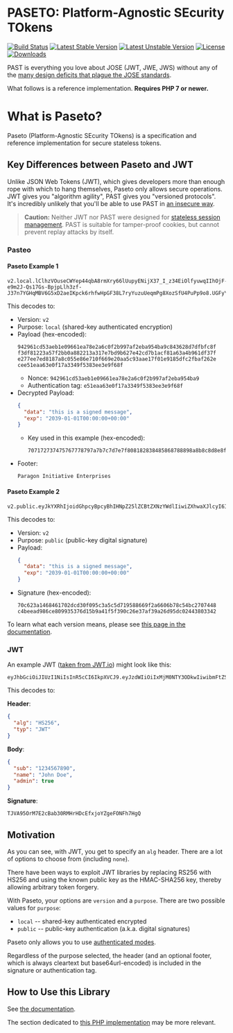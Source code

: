 # PASETO: Platform-Agnostic SEcurity TOkens

[![Build Status](https://travis-ci.org/paragonie/past.svg?branch=master)](https://travis-ci.org/paragonie/past)
[![Latest Stable Version](https://poser.pugx.org/paragonie/past/v/stable)](https://packagist.org/packages/paragonie/past)
[![Latest Unstable Version](https://poser.pugx.org/paragonie/past/v/unstable)](https://packagist.org/packages/paragonie/past)
[![License](https://poser.pugx.org/paragonie/past/license)](https://packagist.org/packages/paragonie/past)
[![Downloads](https://img.shields.io/packagist/dt/paragonie/past.svg)](https://packagist.org/packages/paragonie/past)

PAST is everything you love about JOSE (JWT, JWE, JWS) without any of the
[many design deficits that plague the JOSE standards](https://paragonie.com/blog/2017/03/jwt-json-web-tokens-is-bad-standard-that-everyone-should-avoid).

What follows is a reference implementation. **Requires PHP 7 or newer.**

# What is Paseto?

Paseto (Platform-Agnostic SEcurity TOkens) is a specification and reference implementation
for secure stateless tokens.

## Key Differences between Paseto and JWT

Unlike JSON Web Tokens (JWT), which gives developers more than enough rope with which to
hang themselves, Paseto only allows secure operations. JWT gives you "algorithm agility",
PAST gives you "versioned protocols". It's incredibly unlikely that you'll be able to
use PAST in [an insecure way](https://auth0.com/blog/critical-vulnerabilities-in-json-web-token-libraries).

> **Caution:** Neither JWT nor PAST were designed for
> [stateless session management](http://cryto.net/~joepie91/blog/2016/06/13/stop-using-jwt-for-sessions/).
> PAST is suitable for tamper-proof cookies, but cannot prevent replay attacks
> by itself.

### Pasteo

#### Paseto Example 1

```
v2.local.lClhzVOuseCWYep44qbA8rmXry66lUupyENijX37_I_z34EiOlfyuwqIIhOjF-e9m2J-Qs17Gs-BpjpLlh3zf-J37n7YGHqMBV6G5xD2aeIKpck6rhfwHpGF38L7ryYuzuUeqmPg8XozSfU4PuPp9o8.UGFyYWdvbiBJbml0aWF0aXZlIEVudGVycHJpc2Vz
```

This decodes to:

* Version: `v2`
* Purpose: `local` (shared-key authenticated encryption)
* Payload (hex-encoded):
  ```
  942961cd53aeb1e09661ea78e2a6c0f2b997af2eba954ba9c843628d7dfbfc8f
  f3df81223a57f2bb0a882213a317e7bd9b627e42cd7b1acf81a63a4b961df37f
  e277ee7ed8187a8c055e86e710f669e20aa5c93aae17f01e9185dfc2fbaf262e
  cee51eaa63e0f17a3349f5383ee3e9f68f
  ```
  * Nonce: `942961cd53aeb1e09661ea78e2a6c0f2b997af2eba954ba9`
  * Authentication tag: `e51eaa63e0f17a3349f5383ee3e9f68f`
* Decrypted Payload:
  ```json
  {
    "data": "this is a signed message",
    "exp": "2039-01-01T00:00:00+00:00"
  }
  ```
  * Key used in this example (hex-encoded):
    ```
    707172737475767778797a7b7c7d7e7f808182838485868788898a8b8c8d8e8f  
    ``` 
* Footer:
  ```
  Paragon Initiative Enterprises
  ```

#### Paseto Example 2

```
v2.public.eyJkYXRhIjoidGhpcyBpcyBhIHNpZ25lZCBtZXNzYWdlIiwiZXhwaXJlcyI6IjIwMTktMDEtMDFUMDA6MDA6MDArMDA6MDAifcMYjoUaEYXAtzTDwlcOlxdcZWIZp8qZga3jFS8JwdEjEvurZhs6AmTU3bRW5pB9fOQwm43rzmibZXcAkQ4AzQs.UGFyYWdvbiBJbml0aWF0aXZlIEVudGVycHJpc2Vz
```

This decodes to:

* Version: `v2`
* Purpose: `public` (public-key digital signature)
* Payload:
  ```json
  {
    "data": "this is a signed message",
    "exp": "2039-01-01T00:00:00+00:00"
  }
  ```
* Signature (hex-encoded):
  ```
  70c623a1468461702dcd30f095c3a5c5d719588669f2a6606b78c54bc2707448
  c4beead986ce809935376d15b9a41f5f390c26e37af39a26d95dc02443803342
  ```

To learn what each version means, please see [this page in the documentation](https://github.com/paragonie/past/tree/master/docs/01-Protocol-Versions).

### JWT

An example JWT ([taken from JWT.io](https://jwt.io)) might look like this:

```
eyJhbGciOiJIUzI1NiIsInR5cCI6IkpXVCJ9.eyJzdWIiOiIxMjM0NTY3ODkwIiwibmFtZSI6IkpvaG4gRG9lIiwiYWRtaW4iOnRydWV9.TJVA95OrM7E2cBab30RMHrHDcEfxjoYZgeFONFh7HgQ 
```

This decodes to:

**Header**:
```json
{
  "alg": "HS256",
  "typ": "JWT"
}
```

**Body**:
```json
{
  "sub": "1234567890",
  "name": "John Doe",
  "admin": true
}
```

**Signature**:  
```
TJVA95OrM7E2cBab30RMHrHDcEfxjoYZgeFONFh7HgQ
```

## Motivation 

As you can see, with JWT, you get to specify an `alg` header. There are a lot of options to
choose from (including `none`).

There have been ways to exploit JWT libraries by replacing RS256 with HS256 and using
the known public key as the HMAC-SHA256 key, thereby allowing arbitrary token forgery. 

With Paseto, your options are `version` and a `purpose`. There are two possible
values for `purpose`:

* `local` -- shared-key authenticated encrypted
* `public` -- public-key authentication (a.k.a. digital signatures)

Paseto only allows you to use [authenticated modes](https://tonyarcieri.com/all-the-crypto-code-youve-ever-written-is-probably-broken).

Regardless of the purpose selected, the header (and an optional footer, which is always
cleartext but base64url-encoded) is included in the signature or authentication tag.

## How to Use this Library

See [the documentation](https://github.com/paragonie/paseto/tree/master/docs).

The section dedicated to [this PHP implementation](https://github.com/paragonie/paseto/tree/master/docs/02-PHP-Library)
may be more relevant.
